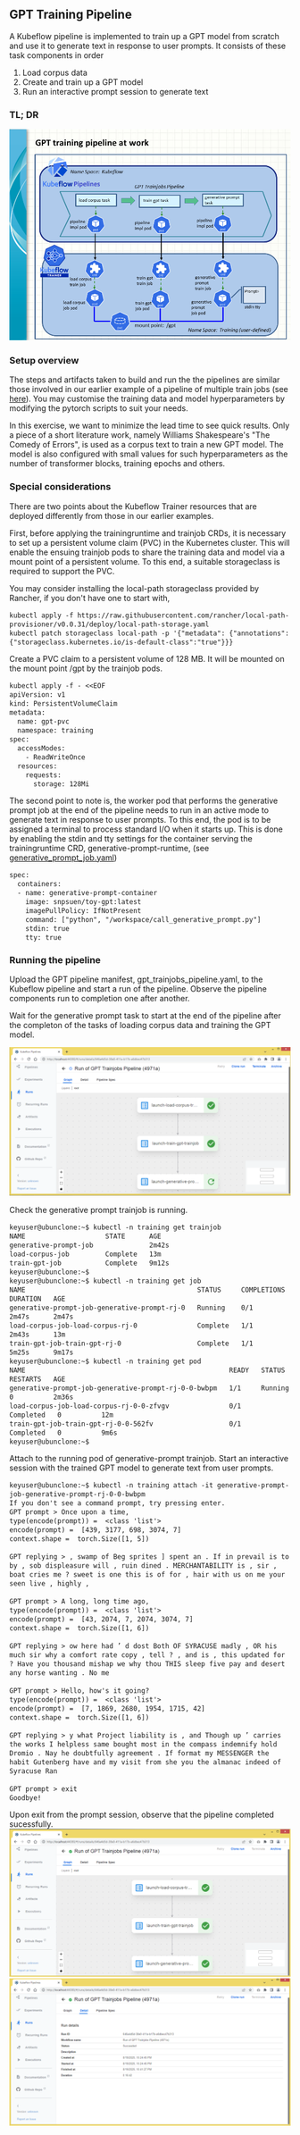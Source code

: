 ## GPT Training Pipeline

A Kubeflow pipeline is implemented to train up a GPT model from scratch and use it to generate text in response to user prompts. It consists of these task components in order
1. Load corpus data
2. Create and train up a GPT model
3. Run an interactive prompt session to generate text

### TL; DR

![GPT_Trainjobs_Pipeline](gpt_trainjobs_pipeline_20250820.png)

### Setup overview

The steps and artifacts taken to build and run the the pipelines are similar those involved in our earlier example of a pipeline of multiple train jobs (see [here](../multiple/readme.md)). You may customise the training data and model hyperparameters by modifying the pytorch scripts to suit your needs. 

In this exercise, we want to minimize the lead time to see quick results. Only a piece of a short literature work, namely Williams Shakespeare's "The Comedy of Errors", is used as a corpus text to train a new GPT model. The model is also configured with small values for such hyperparameters as the number of transformer blocks, training epochs and others.

### Special considerations

There are two points about the Kubeflow Trainer resources that are deployed differently from those in our earlier examples.

First, before applying the trainingruntime and trainjob CRDs, it is necessary to set up a persistent volume claim (PVC) in the Kubernetes cluster. This will enable the ensuing trainjob pods to share the training data and model via a mount point of a persistent volume. To this end, a suitable storageclass is required to support the PVC.

You may consider installing the local-path storageclass provided by Rancher, if you don't have one to start with,
```
kubectl apply -f https://raw.githubusercontent.com/rancher/local-path-provisioner/v0.0.31/deploy/local-path-storage.yaml
kubectl patch storageclass local-path -p '{"metadata": {"annotations":{"storageclass.kubernetes.io/is-default-class":"true"}}}
```

Create a PVC claim to a persistent volume of 128 MB. It will be mounted on the mount point /gpt by the trainjob pods.
```
kubectl apply -f - <<EOF
apiVersion: v1
kind: PersistentVolumeClaim
metadata:
  name: gpt-pvc
  namespace: training
spec:
  accessModes:
    - ReadWriteOnce
  resources:
    requests:
      storage: 128Mi
```

The second point to note is, the worker pod that performs the generative prompt job at the end of the pipeline needs to run in an active mode to generate text in response to user prompts. To this end, the pod is to be assigned a terminal to process standard I/O when it starts up. This is done by enabling the stdin and tty settings for the container serving the trainingruntime CRD, generative-prompt-runtime, (see [generative_prompt_job.yaml](generative_prompt_job.yaml))

```
spec:
  containers:
  - name: generative-prompt-container
    image: snpsuen/toy-gpt:latest
    imagePullPolicy: IfNotPresent
    command: ["python", "/workspace/call_generative_prompt.py"]
    stdin: true
    tty: true
```

### Running the pipeline

Upload the GPT pipeline manifest, gpt_trainjobs_pipeline.yaml, to the Kubeflow pipeline and start a run of the pipeline. Observe the pipeline components run to completion one after another.

Wait for the generative prompt task to start at the end of the pipeline after the completon of the tasks of loading corpus data and training the GPT model.

![gpt_pipeline_20250819_screen01.png](gpt_pipeline_20250819_screen01.png)

Check the generative prompt trainjob is running.
```
keyuser@ubunclone:~$ kubectl -n training get trainjob
NAME                    STATE      AGE
generative-prompt-job              2m42s
load-corpus-job         Complete   13m
train-gpt-job           Complete   9m12s
keyuser@ubunclone:~$
keyuser@ubunclone:~$ kubectl -n training get job
NAME                                           STATUS     COMPLETIONS   DURATION   AGE
generative-prompt-job-generative-prompt-rj-0   Running    0/1           2m47s      2m47s
load-corpus-job-load-corpus-rj-0               Complete   1/1           2m43s      13m
train-gpt-job-train-gpt-rj-0                   Complete   1/1           5m25s      9m17s
keyuser@ubunclone:~$ kubectl -n training get pod
NAME                                                   READY   STATUS      RESTARTS   AGE
generative-prompt-job-generative-prompt-rj-0-0-bwbpm   1/1     Running     0          2m36s
load-corpus-job-load-corpus-rj-0-0-zfvgv               0/1     Completed   0          12m
train-gpt-job-train-gpt-rj-0-0-562fv                   0/1     Completed   0          9m6s
keyuser@ubunclone:~$
```

Attach to the running pod of generative-prompt trainjob. Start an interactive session with the trained GPT model to generate text from user prompts.
```
keyuser@ubunclone:~$ kubectl -n training attach -it generative-prompt-job-generative-prompt-rj-0-0-bwbpm
If you don't see a command prompt, try pressing enter.
GPT prompt > Once upon a time,
type(encode(prompt)) =  <class 'list'>
encode(prompt) =  [439, 3177, 698, 3074, 7]
context.shape =  torch.Size([1, 5])

GPT replying > , swamp of Beg sprites ] spent an . If in prevail is to by , sob displeasure will , ruin dined . MERCHANTABILITY is , sir , boat cries me ? sweet is one this is of for , hair with us on me your seen live , highly ,

GPT prompt > A long, long time ago,
type(encode(prompt)) =  <class 'list'>
encode(prompt) =  [43, 2074, 7, 2074, 3074, 7]
context.shape =  torch.Size([1, 6])

GPT replying > ow here had ’ d dost Both OF SYRACUSE madly , OR his much sir why a comfort rate copy , tell ? , and is , this updated for ? Have you thousand mishap we why thou THIS sleep five pay and desert any horse wanting . No me

GPT prompt > Hello, how's it going?
type(encode(prompt)) =  <class 'list'>
encode(prompt) =  [7, 1869, 2680, 1954, 1715, 42]
context.shape =  torch.Size([1, 6])

GPT replying > y what Project liability is , and Though up ’ carries the works I helpless same bought most in the compass indemnify hold Dromio . Nay he doubtfully agreement . If format my MESSENGER the habit Gutenberg have and my visit from she you the almanac indeed of Syracuse Ran

GPT prompt > exit
Goodbye!
```

Upon exit from the prompt session, observe that the pipeline completed sucessfully.
![gpt_pipeline_20250819_screen05.png](gpt_pipeline_20250819_screen05.png)
![gpt_pipeline_20250819_screen06.png](gpt_pipeline_20250819_screen06.png)

